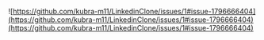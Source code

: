 
![https://github.com/kubra-m11/LinkedinClone/issues/1#issue-1796666404](https://github.com/kubra-m11/LinkedinClone/issues/1#issue-1796666404)(https://github.com/kubra-m11/LinkedinClone/issues/1#issue-1796666404)
